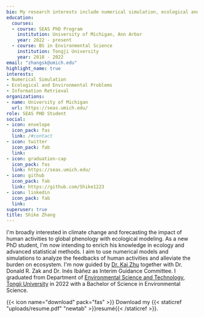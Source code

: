 ```yaml
---
bio: My research interests include numerical simulation, ecological and environmental problems.
education:
  courses:
  - course: SEAS PhD Program
    institution: University of Michigan, Ann Arbor
    year: 2022 - present
  - course: BS in Environmental Science
    institution: Tongji University
    year: 2018 - 2022
email: "zhangsk@umich.edu"
highlight_name: true
interests:
- Numerical Simulation
- Ecological and Environmental Problems
- Information Retrieval
organizations:
- name: University of Michigan
  url: https://seas.umich.edu/
role: SEAS PHD Student
social:
- icon: envelope
  icon_pack: fas
  link: /#contact
- icon: twitter
  icon_pack: fab
  link: 
- icon: graduation-cap
  icon_pack: fas
  link: https://seas.umich.edu/
- icon: github
  icon_pack: fab
  link: https://github.com/Shike1223
- icon: linkedin
  icon_pack: fab
  link: 
superuser: true
title: Shike Zhang
---
```


I'm broadly interested in climate change and forecasting the impact of human activities to global phenology with ecological modeling. As a new PhD student, I'm now intending to enrich his knowledge in ecology and advanced statistical methods. I aim to use numerical models and simulations to analyze the feedbacks of human activities and alleviate the burden on ecosystem. I'm now guided by [Dr. Kai Zhu](https://zhulab.seas.umich.edu/) together with Dr. Donald R. Zak and Dr. Inés Ibáñez as Interim Guidance Committee. I graduated from Department of [Environmental Science and Technology](https://sese.tongji.edu.cn/), [Tongji University](https://www.tongji.edu.cn/) in 2022 with a Bachelor of Science in Environmental Science.

{{< icon name="download" pack="fas" >}} Download my {{< staticref "uploads/resume.pdf" "newtab" >}}resumé{{< /staticref >}}.
